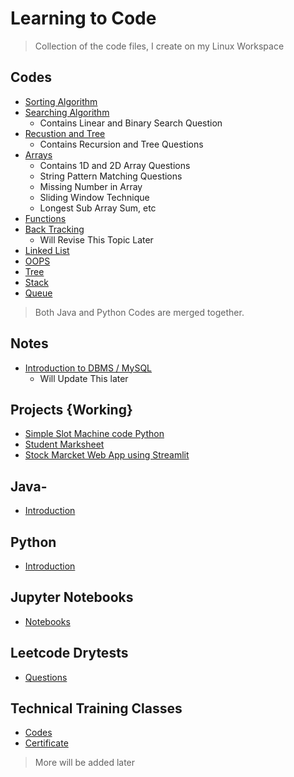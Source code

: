 # Learning to Code

> Collection of the code files, I create on my Linux Workspace

## Codes

- [Sorting Algorithm](Sorting)
- [Searching Algorithm](Searching)
    - Contains Linear and Binary Search Question
- [Recustion and Tree](RecursionAndTree)
    - Contains Recursion and Tree Questions
- [Arrays](Arrays)
    - Contains 1D and 2D Array Questions
    - String Pattern Matching Questions
    - Missing Number in Array
    - Sliding Window Technique
    - Longest Sub Array Sum, etc
- [Functions](Functions)
- [Back Tracking](BackTracking)
    - Will Revise This Topic Later
- [Linked List](Linked_List)
- [OOPS](OOPS)
- [Tree](Tree)
- [Stack](Stack)
- [Queue](Queue)

> Both Java and Python Codes are merged together.

## Notes
- [Introduction to DBMS / MySQL](DBMS)
    - Will Update This later

## Projects {Working}

- [Simple Slot Machine code Python](Projects/SlotMachine.py)
- [Student Marksheet](OOPS/StudentMarkSheet.java)
- [Stock Marcket Web App using Streamlit](Projects/StockPriceWebApp.py)

## Java-

- [Introduction](HelloJava.java)

## Python

- [Introduction](HelloPython.py)

## Jupyter Notebooks

- [Notebooks](Jupyter_Notebooks)

## Leetcode Drytests

- [Questions](Leetcode)

## Technical Training Classes

- [Codes](Technical_Training)
- [Certificate](Certificates)

> More will be added later